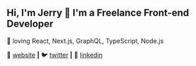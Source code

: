 ## Hi, I'm Jerry 👋 I'm a Freelance Front-end Developer

💜 loving React, Next.js, GraphQL, TypeScript, Node.js

🏡 [website][website] **|**
🐦 [twitter][twitter] **|**
👔 [linkedin][linkedin]

[website]: https://jvdz.nl
[twitter]: https://twitter.com/jvdz
[linkedin]: https://linkedin.com/in/jvdz
